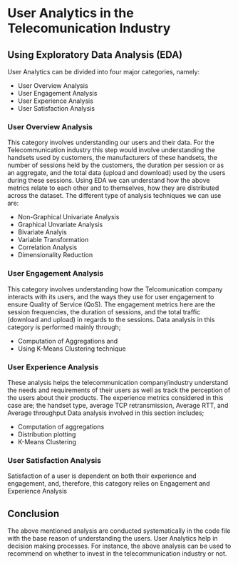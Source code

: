 # User Analytics in the Telecomunication Industry
## Using Exploratory Data Analysis (EDA)
User Analytics can be divided into four major categories, namely:
* User Overview Analysis
* User Engagement Analysis
* User Experience Analysis
* User Satisfaction Analysis

### User Overview Analysis
This category involves understanding our users and their data. For the Telecommunication industry this step would involve understanding the handsets used by customers, the manufacturers of these handsets, the number of sessions held by the customers, the duration per session or as an aggregate, and the total data (upload and download) used by the users during these sessions.
Using EDA we can understand how the above metrics relate to each other and to themselves, how they are distributed across the dataset. The different type of analysis techniques we can use are:
* Non-Graphical Univariate Analysis
* Graphical Unvariate Analysis
* Bivariate Analyis
* Variable Transformation
* Correlation Analysis
* Dimensionality Reduction

### User Engagement Analysis
This category involves understanding how the Telcomunication company interacts with its users, and the ways they use for user engagement to ensure Quality of Service (QoS). The engagement metrics here are the session frequencies, the duration of sessions, and the total traffic (download and upload) in regards to the sessions.
Data analysis in this category is performed mainly through;
* Computation of Aggregations and
* Using K-Means Clustering technique

### User Experience Analysis
These analysis helps the telecommunication company/industry understand the needs and requirements of their users as well as track the perception of the users about their products. The experience metrics considered in this case are; the handset type, average TCP retransmission, Average RTT, and Average throughput
Data analysis involved in this section includes;
* Computation of aggregations
* Distribution plotting
* K-Means Clustering

### User Satisfaction Analysis
Satisfaction of a user is dependent on both their experience and engagement, and, therefore, this category relies on Engagement and Experience Analysis

## Conclusion
The above mentioned analysis are conducted systematically in the code file with the base reason of understanding the users. User Analytics help in decision making processes. For instance, the above analysis can be used to recommend on whether to invest in the telecommunication industry or not.
